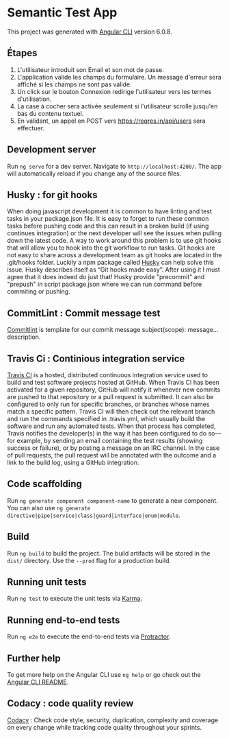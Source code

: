 # Semantic Test App

This project was generated with [Angular CLI](https://github.com/angular/angular-cli) version 6.0.8.

## Étapes

1. L'utilisateur introduit son Email et son mot de passe.
2. L'application valide les champs du formulaire. Un message d'erreur sera affiché si les champs ne sont pas valide.
3. Un click sur le bouton Connexion redirige l'utilisateur vers les termes d'utilisation.
4. La case à cocher sera activée seulement si l'utilisateur scrolle jusqu'en bas du contenu textuel.
5. En validant, un appel en POST vers https://reqres.in/api/users sera effectuer. 

## Development server

Run `ng serve` for a dev server. Navigate to `http://localhost:4200/`. The app will automatically reload if you change any of the source files.

## Husky : for git hooks

When doing javascript development it is common to have linting and test tasks in your package.json file.
It is easy to forget to run these common tasks before pushing code and this can result in a broken build (if using continues integration) or the next developer will see the issues when pulling down the latest code.
A way to work around this problem is to use git hooks that will allow you to hook into the git workflow to run tasks. Git hooks are not easy to share across a development team as git hooks are located in the .git/hooks folder.
Luckily a npm package called [Husky](https://github.com/typicode/husky) can help solve this issue. Husky describes itself as “Git hooks made easy”. After using it I must agree that it does indeed do just that!
Husky provide "precommit" and "prepush" in script package.json where we can run command before commiting or pushing.

## CommitLint : Commit message test

[Commitlint](https://github.com/marionebl/commitlint) is template for our commit message subject(scope): message... description.

## Travis Ci : Continious integration service

[Travis CI](https://travis-ci.org/) is a hosted, distributed continuous integration service used to build and test software projects hosted at GitHub.
When Travis CI has been activated for a given repository, GitHub will notify it whenever new commits are pushed to that repository or a pull request is submitted. It can also be configured to only run for specific branches, or branches whose names match a specific pattern. Travis CI will then check out the relevant branch and run the commands specified in .travis.yml, which usually build the software and run any automated tests. When that process has completed, Travis notifies the developer(s) in the way it has been configured to do so—for example, by sending an email containing the test results (showing success or failure), or by posting a message on an IRC channel. In the case of pull requests, the pull request will be annotated with the outcome and a link to the build log, using a GitHub integration.

## Code scaffolding

Run `ng generate component component-name` to generate a new component. You can also use `ng generate directive|pipe|service|class|guard|interface|enum|module`.

## Build

Run `ng build` to build the project. The build artifacts will be stored in the `dist/` directory. Use the `--prod` flag for a production build.

## Running unit tests

Run `ng test` to execute the unit tests via [Karma](https://karma-runner.github.io).

## Running end-to-end tests

Run `ng e2e` to execute the end-to-end tests via [Protractor](http://www.protractortest.org/).

## Further help

To get more help on the Angular CLI use `ng help` or go check out the [Angular CLI README](https://github.com/angular/angular-cli/blob/master/README.md).

## Codacy : code quality review

[Codacy](https://www.codacy.com) : Check code style, security, duplication, complexity and coverage on every change while tracking code quality throughout your sprints.
